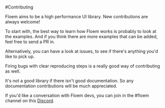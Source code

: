 #Contributing

Floem aims to be a high performance UI library. New contributions are always welcome!

To start with, the best way to learn how Floem works is probably to look at the examples. And if you think there are more examples that can be added, feel free to send a PR in.

Alternatively, you can have a look at issues, to see if there's anything you'd like to pick up. 

Firing bugs with clear reproducing steps is a really good way of contributing as well.

It's not a good library if there isn't good documentation. So any documentation contributions will be much appreciated. 

If you'd like a conversation with Floem devs, you can join in the #floem channel on this [Discord](https://discord.gg/RB6cRYerXX).